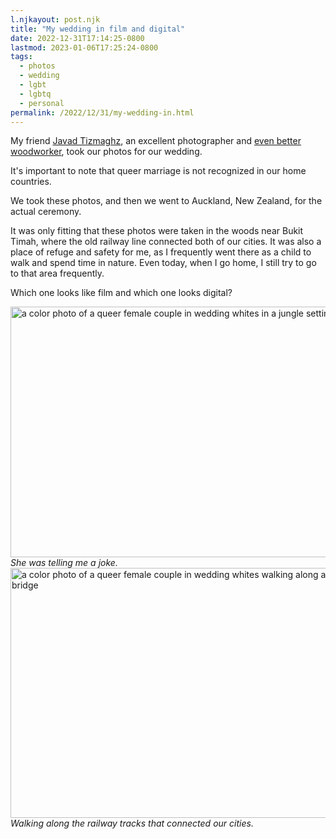 ```yaml
---
l.njkayout: post.njk
title: "My wedding in film and digital"
date: 2022-12-31T17:14:25-0800
lastmod: 2023-01-06T17:25:24-0800
tags:
  - photos
  - wedding
  - lgbt
  - lgbtq
  - personal
permalink: /2022/12/31/my-wedding-in.html
---
```

My friend [Javad Tizmaghz](http://javad-ti.com/category/essays/), an excellent photographer and [even better woodworker](https://www.youtube.com/@jiawoodwoodworking4285), took our photos for our wedding.

It's important to note that queer marriage is not recognized in our home countries.

We took these photos, and then we went to Auckland, New Zealand, for the actual ceremony.

It was only fitting that these photos were taken in the woods near Bukit Timah, where the old railway line connected both of our cities. It was also a place of refuge and safety for me, as I frequently went there as a child to walk and spend time in nature. Even today, when I go home, I still try to go to that area frequently.

Which one looks like film and which one looks digital?

<img src="/photos/uploads/5d1135eed5.jpg" width="600" height="401" alt="a color photo of a queer female couple in wedding whites in a jungle setting" />

<caption><em>She was telling me a joke.</em></caption>

<img src="/photos/uploads/79b835b820.jpg" width="600" height="400" alt="a color photo of a queer female couple in wedding whites walking along an old railway bridge" />

<caption><em>Walking along the railway tracks that connected our cities.</em></caption> 

